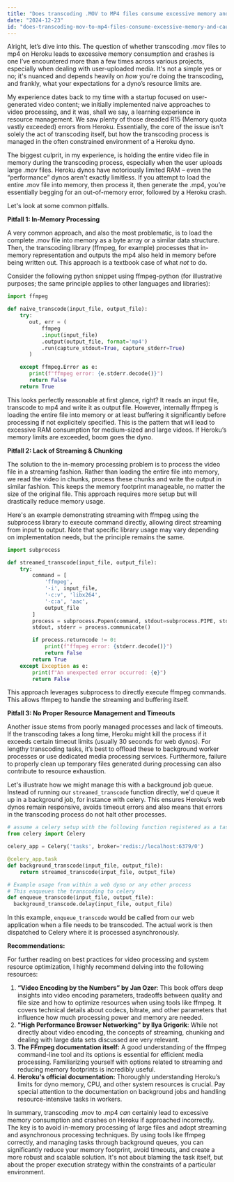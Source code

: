 ```yaml
---
title: "Does transcoding .MOV to MP4 files consume excessive memory and cause Heroku crashes?"
date: "2024-12-23"
id: "does-transcoding-mov-to-mp4-files-consume-excessive-memory-and-cause-heroku-crashes"
---
```


Alright, let’s dive into this. The question of whether transcoding .mov files to mp4 on Heroku leads to excessive memory consumption and crashes is one I’ve encountered more than a few times across various projects, especially when dealing with user-uploaded media. It's not a simple yes or no; it's nuanced and depends heavily on *how* you’re doing the transcoding, and frankly, what your expectations for a dyno’s resource limits are.

My experience dates back to my time with a startup focused on user-generated video content; we initially implemented naive approaches to video processing, and it was, shall we say, a learning experience in resource management. We saw plenty of those dreaded R15 (Memory quota vastly exceeded) errors from Heroku. Essentially, the core of the issue isn't solely the act of transcoding itself, but how the transcoding process is managed in the often constrained environment of a Heroku dyno.

The biggest culprit, in my experience, is holding the entire video file in memory during the transcoding process, especially when the user uploads large .mov files. Heroku dynos have notoriously limited RAM – even the “performance” dynos aren't exactly limitless. If you attempt to load the entire .mov file into memory, then process it, then generate the .mp4, you’re essentially begging for an out-of-memory error, followed by a Heroku crash.

Let's look at some common pitfalls.

**Pitfall 1: In-Memory Processing**

A very common approach, and also the most problematic, is to load the complete .mov file into memory as a byte array or a similar data structure. Then, the transcoding library (ffmpeg, for example) processes that in-memory representation and outputs the mp4 also held in memory before being written out. This approach is a textbook case of what *not* to do.

Consider the following python snippet using ffmpeg-python (for illustrative purposes; the same principle applies to other languages and libraries):

```python
import ffmpeg

def naive_transcode(input_file, output_file):
    try:
       out, err = (
           ffmpeg
           .input(input_file)
           .output(output_file, format='mp4')
           .run(capture_stdout=True, capture_stderr=True)
       )

    except ffmpeg.Error as e:
       print(f"ffmpeg error: {e.stderr.decode()}")
       return False
    return True
```

This looks perfectly reasonable at first glance, right? It reads an input file, transcode to mp4 and write it as output file. However, internally ffmpeg is loading the entire file into memory or at least buffering it significantly before processing if not explicitely specified. This is the pattern that will lead to excessive RAM consumption for medium-sized and large videos. If Heroku’s memory limits are exceeded, boom goes the dyno.

**Pitfall 2: Lack of Streaming & Chunking**

The solution to the in-memory processing problem is to process the video file in a streaming fashion. Rather than loading the entire file into memory, we read the video in chunks, process these chunks and write the output in similar fashion.  This keeps the memory footprint manageable, no matter the size of the original file. This approach requires more setup but will drastically reduce memory usage.

Here's an example demonstrating streaming with ffmpeg using the subprocess library to execute command directly, allowing direct streaming from input to output. Note that specific library usage may vary depending on implementation needs, but the principle remains the same.

```python
import subprocess

def streamed_transcode(input_file, output_file):
    try:
        command = [
            'ffmpeg',
            '-i', input_file,
            '-c:v', 'libx264',
            '-c:a', 'aac',
            output_file
        ]
        process = subprocess.Popen(command, stdout=subprocess.PIPE, stderr=subprocess.PIPE)
        stdout, stderr = process.communicate()

        if process.returncode != 0:
            print(f"ffmpeg error: {stderr.decode()}")
            return False
        return True
    except Exception as e:
        print(f"An unexpected error occurred: {e}")
        return False

```
This approach leverages subprocess to directly execute ffmpeg commands. This allows ffmpeg to handle the streaming and buffering itself.

**Pitfall 3: No Proper Resource Management and Timeouts**

Another issue stems from poorly managed processes and lack of timeouts. If the transcoding takes a long time, Heroku might kill the process if it exceeds certain timeout limits (usually 30 seconds for web dynos). For lengthy transcoding tasks, it’s best to offload these to background worker processes or use dedicated media processing services. Furthermore, failure to properly clean up temporary files generated during processing can also contribute to resource exhaustion.

Let's illustrate how we might manage this with a background job queue. Instead of running our `streamed_transcode` function directly, we'd queue it up in a background job, for instance with celery. This ensures Heroku’s web dynos remain responsive, avoids timeout errors and also means that errors in the transcoding process do not halt other processes.

```python
# assume a celery setup with the following function registered as a task
from celery import Celery

celery_app = Celery('tasks', broker='redis://localhost:6379/0')

@celery_app.task
def background_transcode(input_file, output_file):
    return streamed_transcode(input_file, output_file)

# Example usage from within a web dyno or any other process
# This enqueues the transcoding to celery
def enqueue_transcode(input_file, output_file):
  background_transcode.delay(input_file, output_file)
```

In this example, `enqueue_transcode` would be called from our web application when a file needs to be transcoded. The actual work is then dispatched to Celery where it is processed asynchronously.

**Recommendations:**

For further reading on best practices for video processing and system resource optimization, I highly recommend delving into the following resources:

1. **“Video Encoding by the Numbers” by Jan Ozer**: This book offers deep insights into video encoding parameters, tradeoffs between quality and file size and how to optimize resources when using tools like ffmpeg. It covers technical details about codecs, bitrate, and other parameters that influence how much processing power and memory are needed.
2. **"High Performance Browser Networking" by Ilya Grigorik**: While not directly about video encoding, the concepts of streaming, chunking and dealing with large data sets discussed are very relevant.
3.  **The FFmpeg documentation itself:** A good understanding of the ffmpeg command-line tool and its options is essential for efficient media processing. Familiarizing yourself with options related to streaming and reducing memory footprints is incredibly useful.
4.  **Heroku's official documentation:** Thoroughly understanding Heroku’s limits for dyno memory, CPU, and other system resources is crucial. Pay special attention to the documentation on background jobs and handling resource-intensive tasks in workers.

In summary, transcoding .mov to .mp4 *can* certainly lead to excessive memory consumption and crashes on Heroku if approached incorrectly. The key is to avoid in-memory processing of large files and adopt streaming and asynchronous processing techniques. By using tools like ffmpeg correctly, and managing tasks through background queues, you can significantly reduce your memory footprint, avoid timeouts, and create a more robust and scalable solution. It's not about blaming the task itself, but about the proper execution strategy within the constraints of a particular environment.
